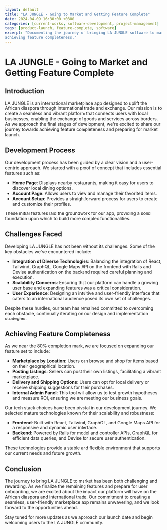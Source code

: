 ```yaml
---
layout: default
title: "LA JUNGLE - Going to Market and Getting Feature Complete"
date: 2024-04-09 16:30:00 +0300
categories: [current-works, software-development, project-management]
tags: [product-launch, feature-complete, software]
excerpt: "Documenting the journey of bringing LA JUNGLE software to market and
achieving feature completeness."
---
```

# LA JUNGLE - Going to Market and Getting Feature Complete

## Introduction

LA JUNGLE is an international marketplace app designed to uplift the African diaspora through international trade and exchange. Our mission is to create a seamless and vibrant platform that connects users with local businesses, enabling the exchange of goods and services across borders. As we approach the final stages of development, we're excited to share our journey towards achieving feature completeness and preparing for market launch.

## Development Process

Our development process has been guided by a clear vision and a user-centric approach. We started with a proof of concept that includes essential features such as:

- **Home Page**: Displays nearby restaurants, making it easy for users to discover local dining options.
- **Account Page**: Allows users to view and manage their favorited items.
- **Account Setup**: Provides a straightforward process for users to create and customize their profiles.

These initial features laid the groundwork for our app, providing a solid foundation upon which to build more complex functionalities.

## Challenges Faced

Developing LA JUNGLE has not been without its challenges. Some of the key obstacles we've encountered include:

- **Integration of Diverse Technologies**: Balancing the integration of React, Tailwind, GraphQL, Google Maps API on the frontend with Rails and Devise authentication on the backend required careful planning and execution.
- **Scalability Concerns**: Ensuring that our platform can handle a growing user base and expanding features was a critical consideration.
- **User Experience**: Designing an intuitive and user-friendly interface that caters to an international audience posed its own set of challenges.

Despite these hurdles, our team has remained committed to overcoming each obstacle, continually iterating on our design and implementation strategies.

## Achieving Feature Completeness

As we near the 80% completion mark, we are focused on expanding our feature set to include:

- **Marketplace by Location**: Users can browse and shop for items based on their geographical location.
- **Posting Listings**: Sellers can post their own listings, facilitating a vibrant marketplace.
- **Delivery and Shipping Options**: Users can opt for local delivery or receive shipping suggestions for their purchases.
- **Internal Admin Panel**: This tool will allow us to test growth hypotheses and measure ROI, ensuring we are meeting our business goals.

Our tech stack choices have been pivotal in our development journey. We selected mature technologies known for their scalability and robustness:

- **Frontend**: Built with React, Tailwind, GraphQL, and Google Maps API for a responsive and dynamic user interface.
- **Backend**: Powered by Rails for model and controller APIs, GraphQL for efficient data queries, and Devise for secure user authentication.

These technologies provide a stable and flexible environment that supports our current needs and future growth.

## Conclusion

The journey to bring LA JUNGLE to market has been both challenging and rewarding. As we finalize the remaining features and prepare for user onboarding, we are excited about the impact our platform will have on the African diaspora and international trade. Our commitment to creating a seamless, user-friendly marketplace app remains unwavering, and we look forward to the opportunities ahead.

Stay tuned for more updates as we approach our launch date and begin welcoming users to the LA JUNGLE community.
